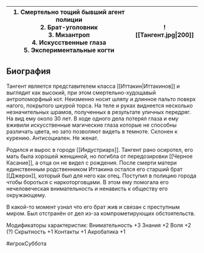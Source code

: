 

| 1. Смертельно тощий бывший агент полиции<br>2. Брат-уголовник<br>3. Мизантроп<br>4. Искусственные глаза<br>5. Экспериментальные когти                                                                       | ![[Тангент.jpg\|200]] |
| ----------------------------------------------------------------------------------------------------------------------------------------------------------------------------------------------------------- | --------------------- |


## Биография
Тангент является представителем класса [[Иттакин|Иттакинов]] и выглядит как высокий, при этом смертельно-худощавый антропоморфный кот. Неизменно носит шляпу и длинное пальто поверх нагого, покрытого шкурой торса. На теле и руках виднеется несколько незначительных шрамов, полученных в результате уличных передряг. На вид ему около 30 лет. В ходе одного дела потерял глаза и ему вживили искусственные магические глаза которые не способны различать цвета, но зато позволяют видеть в темноте. Склонен к курению. Антисоциален. Не женат.
 
Родился и вырос в городе [[Индустриарх]].
Тангент рано осиротел, его мать была хорошей женщиной, но погибла от передозировки [[Черное Касание]], а отца он не видел с рождения.
После смерти матери единственным родственником Иттакина остался его старший брат [[Джерон]], который был для него как отец.
Поступил в полицию города чтобы бороться с наркоторговцами. В этом ему помогала его нечеловеческая внимательность и ненависть к обществу его окружающему.

В какой-то момент узнал что его брат жив и связан с преступным миром. Был отстранён от дел из-за компрометирующих обстоятельств.



Модификаторы характеристик:
Внимательность +3
Знания +2
Воля +2 (?)
Скрытность +1
Контакты +1
Акробатика +1


#игрокСуббота
